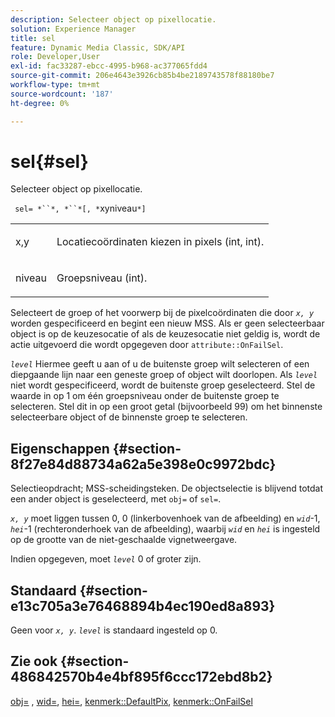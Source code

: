 ```yaml
---
description: Selecteer object op pixellocatie.
solution: Experience Manager
title: sel
feature: Dynamic Media Classic, SDK/API
role: Developer,User
exl-id: fac33287-ebcc-4995-b968-ac377065fdd4
source-git-commit: 206e4643e3926cb85b4be2189743578f88180be7
workflow-type: tm+mt
source-wordcount: '187'
ht-degree: 0%

---
```


# sel{#sel}

Selecteer object op pixellocatie.

` sel= *``*, *``*[, *`xyniveau`*]`

<table id="simpletable_247FF35D791C43D3AB433B8CF49F8C91"> 
 <tr class="strow"> 
  <td class="stentry"> <p> <span class="varname"> x,y  </span> </p> </td> 
  <td class="stentry"> <p>Locatiecoördinaten kiezen in pixels (int, int). </p> </td> 
 </tr> 
 <tr class="strow"> 
  <td class="stentry"> <p> <span class="varname"> niveau  </span> </p> </td> 
  <td class="stentry"> <p>Groepsniveau (int). </p> </td> 
 </tr> 
</table>

Selecteert de groep of het voorwerp bij de pixelcoördinaten die door *`x, y`* worden gespecificeerd en begint een nieuw MSS. Als er geen selecteerbaar object is op de keuzesocatie of als de keuzesocatie niet geldig is, wordt de actie uitgevoerd die wordt opgegeven door `attribute::OnFailSel`.

*`level`* Hiermee geeft u aan of u de buitenste groep wilt selecteren of een diepgaande lijn naar een geneste groep of object wilt doorlopen. Als *`level`* niet wordt gespecificeerd, wordt de buitenste groep geselecteerd. Stel de waarde in op 1 om één groepsniveau onder de buitenste groep te selecteren. Stel dit in op een groot getal (bijvoorbeeld 99) om het binnenste selecteerbare object of de binnenste groep te selecteren.

## Eigenschappen {#section-8f27e84d88734a62a5e398e0c9972bdc}

Selectieopdracht; MSS-scheidingsteken. De objectselectie is blijvend totdat een ander object is geselecteerd, met `obj=` of `sel=`.

*`x, y`* moet liggen tussen 0, 0 (linkerbovenhoek van de afbeelding) en  *`wid`*-1,  *`hei`*-1 (rechteronderhoek van de afbeelding), waarbij  *`wid`* en  *`hei`* is ingesteld op de grootte van de niet-geschaalde vignetweergave.

Indien opgegeven, moet *`level`* 0 of groter zijn.

## Standaard {#section-e13c705a3e76468894b4ec190ed8a893}

Geen voor *`x, y`*. *`level`* is standaard ingesteld op 0.

## Zie ook {#section-486842570b4e4bf895f6ccc172ebd8b2}

[obj=](../../../../../ir-api/http-protocol/image-rendering-api-ref/c-ir-http-protocol-ref/c-ir-http-protocol-command-reference/r-ir-obj.md#reference-31e7dac7931b4e0eb3c7589f120a1e6a) ,  [wid=](../../../../../ir-api/http-protocol/image-rendering-api-ref/c-ir-http-protocol-ref/c-ir-http-protocol-command-reference/r-ir-wid.md#reference-b7e691b0624941168c94b2749ae233ec),  [hei=](../../../../../ir-api/http-protocol/image-rendering-api-ref/c-ir-http-protocol-ref/c-ir-http-protocol-command-reference/r-ir-hei.md#reference-1c08f60365a94417a39867c09cac5478),  [kenmerk::DefaultPix](../../../../../ir-api/material-cat/image-rendering-api-ref/c-ir-material-catalog/c-ir-attributes-reference/r-ir-defaultpix.md#reference-102c98f9b5d24d2aaaeb756653fb0e6f),  [kenmerk::OnFailSel](../../../../../ir-api/material-cat/image-rendering-api-ref/c-ir-material-catalog/c-ir-attributes-reference/r-ir-onfailsel.md#reference-f95e4a4a3c02412b87a2b0acca8a5513)
